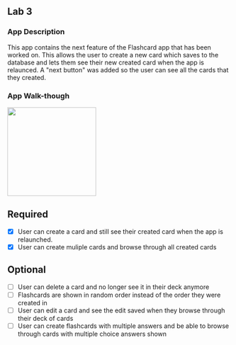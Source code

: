 ## Lab 3

### App Description
This app contains the next feature of the Flashcard app that has been worked on. This allows the user to create a new card which saves to the database and lets them see their new created card when the app is relaunced. A "next button" was added so the user can see all the cards that they created. 

### App Walk-though

<img src="http://g.recordit.co/qqgDa2yDOs.gif" width=200><br>

## Required
- [x] User can create a card and still see their created card when the app is relaunched.
- [x] User can create muliple cards and browse through all created cards

## Optional
- [ ] User can delete a card and no longer see it in their deck anymore
- [ ] Flashcards are shown in random order instead of the order they were created in
- [ ] User can edit a card and see the edit saved when they browse through their deck of cards
- [ ] User can create flashcards with multiple answers and be able to browse through cards with multiple choice answers shown
